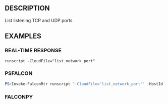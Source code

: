 ## DESCRIPTION
List listening TCP and UDP ports

## EXAMPLES

### REAL-TIME RESPONSE
```
runscript -CloudFile="list_network_port"
```
### PSFALCON
```powershell
PS>Invoke-FalconRtr runscript "-CloudFile='list_network_port'" -HostId <id>, <id>
```
### FALCONPY